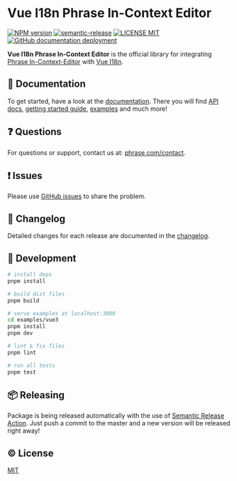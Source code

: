 # Vue I18n Phrase In-Context Editor

[![NPM version](https://img.shields.io/npm/v/vue-i18n-phrase-in-context-editor)](https://www.npmjs.com/package/vue-i18n-phrase-in-context-editor)
[![semantic-release](https://img.shields.io/badge/%20%20%F0%9F%93%A6%F0%9F%9A%80-semantic--release-e10079.svg)](https://github.com/semantic-release/semantic-release)
[![LICENSE MIT](https://img.shields.io/github/license/phrase/vue-i18n-phrase-in-context-editor)](https://github.com/phrase/vue-i18n-phrase-in-context-editor/blob/master/LICENSE)
[![GitHub documentation deployment](https://img.shields.io/github/deployments/phrase/vue-i18n-phrase-in-context-editor/github-pages?label=docs-deploy)](https://github.com/phrase/vue-i18n-phrase-in-context-editor/deployments?environment=github-pages)

**Vue I18n Phrase In-Context Editor** is the official library for integrating [Phrase In-Context-Editor](https://help.phrase.com/help/translate-directly-on-your-website) with [Vue I18n](https://kazupon.github.io/vue-i18n/).

## :scroll: Documentation

To get started, have a look at the [documentation](https://phrase.github.io/vue-i18n-phrase-in-context-editor/). There you will find [API docs](https://phrase.github.io/vue-i18n-phrase-in-context-editor/api/), [getting started guide](https://phrase.github.io/vue-i18n-phrase-in-context-editor/guide/getting-started/), [examples](https://phrase.github.io/vue-i18n-phrase-in-context-editor/examples/) and much more!

## :question: Questions

For questions or support, contact us at: [phrase.com/contact](https://phrase.com/contact).

## :exclamation: Issues

Please use [GitHub issues](https://github.com/phrase/vue-i18n-phrase-in-context-editor/issues) to share the problem.

## :memo: Changelog

Detailed changes for each release are documented in the [changelog](https://github.com/phrase/vue-i18n-phrase-in-context-editor/blob/master/CHANGELOG.md).

## :hammer: Development

``` bash
# install deps
pnpm install

# build dist files
pnpm build

# serve examples at localhost:3000
cd examples/vue3
pnpm install
pnpm dev

# lint & fix files
pnpm lint

# run all tests
pnpm test
```

## :package: Releasing

Package is being released automatically with the use of [Semantic Release Action](https://github.com/marketplace/actions/action-for-semantic-release). Just push a commit to the master and a new version will be released right away!

## :copyright: License

[MIT](http://opensource.org/licenses/MIT)
